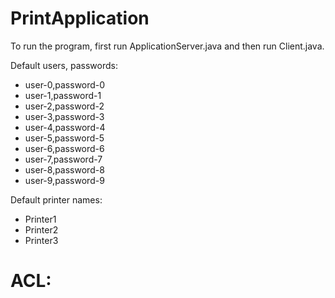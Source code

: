 # PrintApplication

To run the program, first run ApplicationServer.java and then run Client.java.

Default users, passwords:  

* user-0,password-0
* user-1,password-1
* user-2,password-2
* user-3,password-3
* user-4,password-4
* user-5,password-5
* user-6,password-6
* user-7,password-7
* user-8,password-8
* user-9,password-9

Default printer names:  

* Printer1
* Printer2
* Printer3

# ACL:
